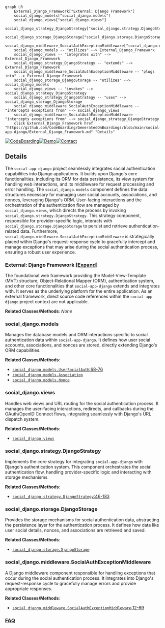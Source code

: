 ```mermaid
graph LR
    External_Django_Framework["External: Django Framework"]
    social_django_models["social_django.models"]
    social_django_views["social_django.views"]
    social_django_strategy_DjangoStrategy["social_django.strategy.DjangoStrategy"]
    social_django_storage_DjangoStorage["social_django.storage.DjangoStorage"]
    social_django_middleware_SocialAuthExceptionMiddleware["social_django.middleware.SocialAuthExceptionMiddleware"]
    social_django_models -- "utilizes" --> External_Django_Framework
    social_django_views -- "integrates with" --> External_Django_Framework
    social_django_strategy_DjangoStrategy -- "extends" --> External_Django_Framework
    social_django_middleware_SocialAuthExceptionMiddleware -- "plugs into" --> External_Django_Framework
    social_django_storage_DjangoStorage -- "utilizes" --> social_django_models
    social_django_views -- "invokes" --> social_django_strategy_DjangoStrategy
    social_django_strategy_DjangoStrategy -- "uses" --> social_django_storage_DjangoStorage
    social_django_middleware_SocialAuthExceptionMiddleware -- "intercepts exceptions from" --> social_django_views
    social_django_middleware_SocialAuthExceptionMiddleware -- "intercepts exceptions from" --> social_django_strategy_DjangoStrategy
    click External_Django_Framework href "https://github.com/CodeBoarding/GeneratedOnBoardings/blob/main/social-app-django/External_Django_Framework.md" "Details"
```

[![CodeBoarding](https://img.shields.io/badge/Generated%20by-CodeBoarding-9cf?style=flat-square)](https://github.com/CodeBoarding/GeneratedOnBoardings)[![Demo](https://img.shields.io/badge/Try%20our-Demo-blue?style=flat-square)](https://www.codeboarding.org/demo)[![Contact](https://img.shields.io/badge/Contact%20us%20-%20contact@codeboarding.org-lightgrey?style=flat-square)](mailto:contact@codeboarding.org)

## Details

The `social-app-django` project seamlessly integrates social authentication capabilities into Django applications. It builds upon Django's core functionalities, including its ORM for data persistence, its view system for handling web interactions, and its middleware for request processing and error handling. The `social_django.models` component defines the data structures necessary for managing user social accounts, associations, and nonces, leveraging Django's ORM. User-facing interactions and the orchestration of the authentication flow are managed by `social_django.views`, which directs the process by invoking `social_django.strategy.DjangoStrategy`. This strategy component, responsible for provider-specific logic, interacts with `social_django.storage.DjangoStorage` to persist and retrieve authentication-related data. Furthermore, `social_django.middleware.SocialAuthExceptionMiddleware` is strategically placed within Django's request-response cycle to gracefully intercept and manage exceptions that may arise during the social authentication process, ensuring a robust user experience.

### External: Django Framework [[Expand]](./External_Django_Framework.md)
The foundational web framework providing the Model-View-Template (MVT) structure, Object-Relational Mapper (ORM), authentication system, and other core functionalities that `social-app-django` extends and integrates with. It serves as the underlying platform for the entire application. As an external framework, direct source code references within the `social-app-django` project context are not applicable.


**Related Classes/Methods**: _None_

### social_django.models
Manages the database models and ORM interactions specific to social authentication data within `social-app-django`. It defines how user social accounts, associations, and nonces are stored, directly extending Django's ORM capabilities.


**Related Classes/Methods**:

- <a href="https://github.com/python-social-auth/social-app-django/blob/master/social_django/models.py#L68-L76" target="_blank" rel="noopener noreferrer">`social_django.models.UserSocialAuth`:68-76</a>
- <a href="https://github.com/python-social-auth/social-app-django/blob/master/social_django/models.py" target="_blank" rel="noopener noreferrer">`social_django.models.Association`</a>
- <a href="https://github.com/python-social-auth/social-app-django/blob/master/social_django/models.py" target="_blank" rel="noopener noreferrer">`social_django.models.Nonce`</a>


### social_django.views
Handles web views and URL routing for the social authentication process. It manages the user-facing interactions, redirects, and callbacks during the OAuth/OpenID Connect flows, integrating seamlessly with Django's URL dispatch system.


**Related Classes/Methods**:

- <a href="https://github.com/python-social-auth/social-app-django/blob/master/social_django/views.py" target="_blank" rel="noopener noreferrer">`social_django.views`</a>


### social_django.strategy.DjangoStrategy
Implements the core strategy for integrating `social-app-django` with Django's authentication system. This component orchestrates the social authentication flow, handling provider-specific logic and interacting with storage mechanisms.


**Related Classes/Methods**:

- <a href="https://github.com/python-social-auth/social-app-django/blob/master/social_django/strategy.py#L46-L183" target="_blank" rel="noopener noreferrer">`social_django.strategy.DjangoStrategy`:46-183</a>


### social_django.storage.DjangoStorage
Provides the storage mechanisms for social authentication data, abstracting the persistence layer for the authentication process. It defines how data like user social details, nonces, and associations are retrieved and saved.


**Related Classes/Methods**:

- <a href="https://github.com/python-social-auth/social-app-django/blob/master/social_django/storage.py" target="_blank" rel="noopener noreferrer">`social_django.storage.DjangoStorage`</a>


### social_django.middleware.SocialAuthExceptionMiddleware
A Django middleware component responsible for handling exceptions that occur during the social authentication process. It integrates into Django's request-response cycle to gracefully manage errors and provide appropriate responses.


**Related Classes/Methods**:

- <a href="https://github.com/python-social-auth/social-app-django/blob/master/social_django/middleware.py#L12-L69" target="_blank" rel="noopener noreferrer">`social_django.middleware.SocialAuthExceptionMiddleware`:12-69</a>




### [FAQ](https://github.com/CodeBoarding/GeneratedOnBoardings/tree/main?tab=readme-ov-file#faq)